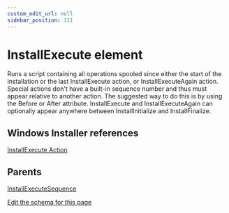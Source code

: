 ```yaml
---
custom_edit_url: null
sidebar_position: 111
---
```

# InstallExecute element
Runs a script containing all operations spooled since either the start of the installation or the last InstallExecute action, or InstallExecuteAgain action. Special actions don't have a built-in sequence number and thus must appear relative to another action. The suggested way to do this is by using the Before or After attribute. InstallExecute and InstallExecuteAgain can optionally appear anywhere between InstallInitialize and InstallFinalize.

## Windows Installer references
[InstallExecute Action](https://docs.microsoft.com/en-us/windows/win32/msi/installexecute-action)

## Parents
[InstallExecuteSequence](installexecutesequence.md)

[Edit the schema for this page](https://github.com/wixtoolset/web/blob/master/src/xsd4/wix.xsd)